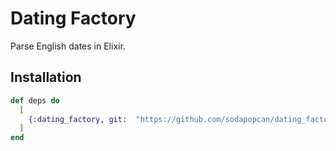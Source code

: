 # Dating Factory

Parse English dates in Elixir.

## Installation

```elixir
def deps do
  [
    {:dating_factory, git:  "https://github.com/sodapopcan/dating_factory.git"}
  ]
end
```
